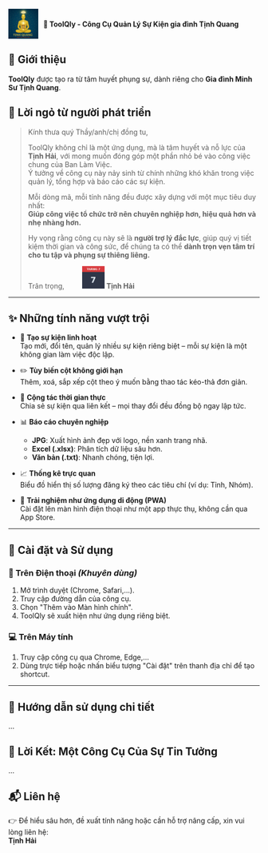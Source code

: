 <p align="left" style="display: flex; align-items: center;">
  <img src="logo-toolqly.png" width="60" style="vertical-align: middle; margin-right: 10px;">
  <strong>🌟 ToolQly - Công Cụ Quản Lý Sự Kiện gia đình Tịnh Quang</strong>
</p>

## 🧭 Giới thiệu

**ToolQly** được tạo ra từ tâm huyết phụng sự, dành riêng cho **Gia đình Minh Sư Tịnh Quang**.

## 💌 Lời ngỏ từ người phát triển

> Kính thưa quý Thầy/anh/chị đồng tu,  
>
> ToolQly không chỉ là một ứng dụng, mà là tâm huyết và nỗ lực của **Tịnh Hải**, với mong muốn đóng góp một phần nhỏ bé vào công việc chung của Ban Làm Việc.  
> Ý tưởng về công cụ này nảy sinh từ chính những khó khăn trong việc quản lý, tổng hợp và báo cáo các sự kiện.
>
> Mỗi dòng mã, mỗi tính năng đều được xây dựng với một mục tiêu duy nhất:  
> **Giúp công việc tổ chức trở nên chuyên nghiệp hơn, hiệu quả hơn và nhẹ nhàng hơn.**
>
> Hy vọng rằng công cụ này sẽ là **người trợ lý đắc lực**, giúp quý vị tiết kiệm thời gian và công sức, để chúng ta có thể **dành trọn vẹn tâm trí cho tu tập và phụng sự thiêng liêng.**
>
> Trân trọng,  &nbsp;&nbsp;&nbsp;&nbsp;&nbsp;&nbsp;&nbsp;&nbsp;<img src="calendar-7-7.png" width="45">
> **Tịnh Hải** 

---

## ✨ Những tính năng vượt trội

- 🎨 **Tạo sự kiện linh hoạt**  
  Tạo mới, đổi tên, quản lý nhiều sự kiện riêng biệt – mỗi sự kiện là một không gian làm việc độc lập.

- ✏️ **Tùy biến cột không giới hạn**  
  Thêm, xoá, sắp xếp cột theo ý muốn bằng thao tác kéo-thả đơn giản.

- 🤝 **Cộng tác thời gian thực**  
  Chia sẻ sự kiện qua liên kết – mọi thay đổi đều đồng bộ ngay lập tức.

- 📊 **Báo cáo chuyên nghiệp**  
  - **JPG**: Xuất hình ảnh đẹp với logo, nền xanh trang nhã.  
  - **Excel (.xlsx)**: Phân tích dữ liệu sâu hơn.  
  - **Văn bản (.txt)**: Nhanh chóng, tiện lợi.

- 📈 **Thống kê trực quan**  
  Biểu đồ hiển thị số lượng đăng ký theo các tiêu chí (ví dụ: Tỉnh, Nhóm).

- 📱 **Trải nghiệm như ứng dụng di động (PWA)**  
  Cài đặt lên màn hình điện thoại như một app thực thụ, không cần qua App Store.

---

## 🚀 Cài đặt và Sử dụng

### 📱 Trên Điện thoại _(Khuyên dùng)_

1. Mở trình duyệt (Chrome, Safari,...).
2. Truy cập đường dẫn của công cụ.
3. Chọn "Thêm vào Màn hình chính".
4. ToolQly sẽ xuất hiện như ứng dụng riêng biệt.

### 💻 Trên Máy tính

1. Truy cập công cụ qua Chrome, Edge,...
2. Dùng trực tiếp hoặc nhấn biểu tượng "Cài đặt" trên thanh địa chỉ để tạo shortcut.

---

## 📖 Hướng dẫn sử dụng chi tiết

...

## 💖 Lời Kết: Một Công Cụ Của Sự Tin Tưởng

...

## 📬 Liên hệ

👉 Để hiểu sâu hơn, đề xuất tính năng hoặc cần hỗ trợ nâng cấp, xin vui lòng liên hệ:  
**Tịnh Hải**
